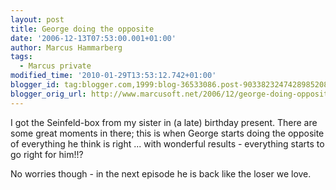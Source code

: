 ```yaml
---
layout: post
title: George doing the opposite
date: '2006-12-13T07:53:00.001+01:00'
author: Marcus Hammarberg
tags:
  - Marcus private
modified_time: '2010-01-29T13:53:12.742+01:00'
blogger_id: tag:blogger.com,1999:blog-36533086.post-9033823247428985208
blogger_orig_url: http://www.marcusoft.net/2006/12/george-doing-opposite.html
---
```


I got
the Seinfeld-box from my sister in (a late) birthday present. There are
some great moments in there; this is when George starts doing the
opposite of everything he think is right ... with wonderful results -
everything starts to go right for him!!?






No worries though - in the next episode he is back like the loser we
love.
